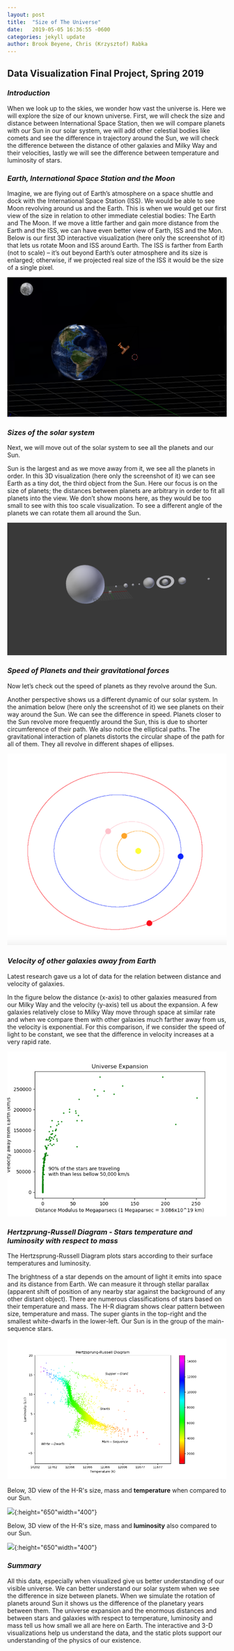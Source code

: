 ```yaml
---
layout: post
title:  "Size of The Universe"
date:   2019-05-05 16:36:55 -0600
categories: jekyll update
author: Brook Beyene, Chris (Krzysztof) Rabka
---
```

## Data Visualization Final Project, Spring 2019

### *Introduction*

When we look up to the skies, we wonder how vast the universe is.
Here we will explore the size of our known universe. First, we will check the size and distance between International Space Station, then we will compare planets with our Sun in our solar system, we will add other celestial bodies like comets and see the difference in trajectory around the Sun, we will check the difference between the distance of other galaxies and Milky Way and their velocities, lastly we will see the difference between temperature and luminosity of stars.

### *Earth, International Space Station and the Moon*
Imagine, we are flying out of Earth’s atmosphere on a space shuttle and dock with the International Space Station (ISS). We would be able to see Moon revolving around us and the Earth. This is when we would get our first view of the size in relation to other immediate celestial bodies: The Earth and The Moon. If we move a little farther and gain more distance from the Earth and the ISS, we can have even better view of Earth, ISS and the Mon. Below is our first 3D interactive visualization (here only the screenshot of it) that lets us rotate Moon and ISS around Earth. The ISS is farther from Earth (not to scale) – it’s out beyond Earth’s outer atmosphere and its size is enlarged; otherwise, if we projected real size of the ISS it would be the size of a single pixel.

![](https://github.com/krzysztofMSU/data-visualization-final-project/blob/gh-pages/_assets/_images/earth_moon_iss.png?raw=true)

### *Sizes of the solar system*

Next, we will move out of the solar system to see all the planets and our Sun.

Sun is the largest and as we move away from it, we see all the planets in order. In this 3D visualization (here only the screenshot of it) we can see Earth as a tiny dot, the third object from the Sun. Here our focus is on the size of planets; the distances between planets are arbitrary in order to fit all planets into the view. We don’t show moons here, as they would be too small to see with this too scale visualization. To see a different angle of the planets we can rotate them all around the Sun.

![](https://github.com/krzysztofMSU/data-visualization-final-project/blob/gh-pages/_assets/_images/size_solar_system_new.png?raw=true)

### *Speed of Planets and their gravitational forces*

Now let’s check out the speed of planets as they revolve around the Sun.

Another perspective shows us a different dynamic of our solar system. In the animation below (here only the screenshot of it) we see planets on their way around the Sun. We can see the difference in speed. Planets closer to the Sun revolve more frequently around the Sun, this is due to shorter circumference of their path. We also notice the elliptical paths. The gravitational interaction of planets distorts the circular shape of the path for all of them. They all revolve in different shapes of ellipses.

![](https://github.com/krzysztofMSU/data-visualization-final-project/blob/gh-pages/_assets/_images/palents_comets.png?raw=true)

### *Velocity of other galaxies away from Earth*

Latest research gave us a lot of data for the relation between distance and velocity of galaxies.

In the figure below the distance (x-axis) to other galaxies measured from our Milky Way and the velocity (y-axis) tell us about the expansion. A few galaxies relatively close to Milky Way move through space at similar rate and when we compare them with other galaxies much farther away from us, the velocity is exponential. For this comparison, if we consider the speed of light to be constant, we see that the difference in velocity increases at a very rapid rate.

![](https://github.com/krzysztofMSU/data-visualization-final-project/blob/gh-pages/_assets/_images/UniverseExpansion.png?raw=true)

### *Hertzprung-Russell Diagram - Stars temperature and luminosity with respect to mass*

The Hertzsprung-Russell Diagram plots stars according to their surface temperatures and luminosity.

The brightness of a star depends on the amount of light it emits into space and its distance from Earth. We can measure it through stellar parallax (apparent shift of position of any nearby star against the background of any other distant object). There are numerous classifications of stars based on their temperature and mass. The H-R diagram shows clear pattern between size, temperature and mass. The super giants in the top-right and the smallest white-dwarfs in the lower-left. Our Sun is in the group of the main-sequence stars.

![](https://github.com/krzysztofMSU/data-visualization-final-project/blob/gh-pages/_assets/_images/H_R_Diagram.png?raw=true)

Below, 3D view of the H-R's size, mass and **temperature** when compared to our Sun.

![](https://github.com/krzysztofMSU/data-visualization-final-project/blob/gh-pages/_includes/_gif/size_mass_temperature.gif?raw=true){:height="650"width="400"}

Below, 3D view of the H-R's size, mass and **luminosity** also compared to our Sun.

![](https://github.com/krzysztofMSU/data-visualization-final-project/blob/gh-pages/_includes/_gif/size_mass_lumionsity.gif?raw=true){:height="650"width="400"}

### *Summary*

All this data, especially when visualized give us better understanding of our visible universe. We can better understand our solar system when we see the difference in size between planets. When we simulate the rotation of planets around Sun it shows us the difference of the planetary years between them. The universe expansion and the enormous distances and between stars and galaxies with respect to temperature, luminosity and mass tell us how small we all are here on Earth. The interactive and 3-D visualizations help us understand the data, and the static plots support our understanding of the physics of our existence.

<!--
> #### link for the audience below
> ### <https://krzysztofmsu.github.io/data-visualization-final-project/>
-->
